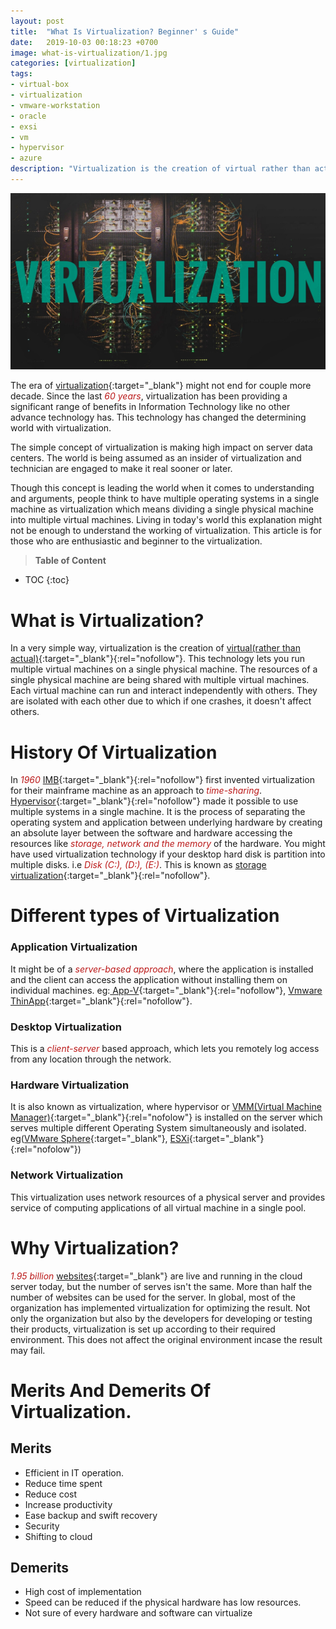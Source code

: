 ```yaml
---
layout: post
title:  "What Is Virtualization? Beginner' s Guide"
date:   2019-10-03 00:18:23 +0700
image: what-is-virtualization/1.jpg
categories: [virtualization]
tags: 
- virtual-box
- virtualization
- vmware-workstation
- oracle
- exsi
- vm
- hypervisor
- azure
description: "Virtualization is the creation of virtual rather than actual. This technology lets you run multiple virtual machines on a single physical machine. VMware, Oracle, etc."
---
```

![What is Virtualization? Beginner's Guide](/static/img/posts/what-is-virtualization/1.jpg)

The era of [virtualization](https://en.wikipedia.org/wiki/Virtualization){:target="_blank"} might not end for couple more decade. Since the last <span style="color:#bb1919" >*60 years*</span>, virtualization has been providing a significant range of benefits in Information Technology like no other advance technology has. This technology has changed the determining world with virtualization.

The simple concept of virtualization is making high impact on server data centers. The world is being assumed as an insider of virtualization and technician are engaged to make it real sooner or later.

Though this concept is leading the world when it comes to understanding and arguments, people think to have multiple operating systems in a single machine as virtualization which means dividing a single physical machine into multiple virtual machines. Living in today's world this explanation might not be enough to understand the working of virtualization. This article is for those who are enthusiastic and beginner to the virtualization.

> **Table of Content**

* TOC
{:toc}

# What is Virtualization?
In a very simple way, virtualization is the creation of [virtual(rather than actual)](https://en.wikipedia.org/wiki/Virtual){:target="_blank"}{:rel="nofollow"}. This technology lets you run multiple virtual machines on a single physical machine. The resources of a single physical machine are being shared with multiple virtual machines. Each virtual machine can run and interact independently with others. They are isolated with each other due to which if one crashes, it doesn't affect others.



# History Of Virtualization
In <span style="color:#bb1919" >*1960*</span> [IMB](https://www.ibm.com/){:target="_blank"}{:rel="nofollow"} first invented virtualization for their mainframe machine as an approach to <span style="color:#bb1919" >*time-sharing*</span>. [Hypervisor](https://www.ibm.com/cloud/learn/hypervisors){:target="_blank"}{:rel="nofollow"} made it possible to use multiple systems in a single machine. It is the process of separating the operating system and application between underlying hardware by creating an absolute layer between the software and hardware accessing the resources like <span style="color:#bb1919" >*storage, network and the memory*</span> of the hardware. You might have used virtualization technology if your desktop hard disk is partition into multiple disks. i.e <span style="color:#bb1919" >*Disk (C:), (D:), (E:)*</span>. This is known as [storage virtualization](https://en.wikipedia.org/wiki/Storage_virtualization){:target="_blank"}{:rel="nofollow"}.
# Different types of Virtualization
### Application Virtualization
It might be of a <span style="color:#bb1919" >*server-based approach*</span>, where the application is installed and the client can access the application without installing them on individual machines. eg:[ App-V](https://en.wikipedia.org/wiki/Microsoft_App-V){:target="_blank"}{:rel="nofollow"}, [Vmware ThinApp](https://www.vmware.com/latam/products/thinapp.html){:target="_blank"}{:rel="nofollow"}. 

### Desktop Virtualization
This is a <span style="color:#bb1919" >*client-server*</span> based approach, which lets you remotely log access from any location through the network.

### Hardware Virtualization
It is also known as virtualization, where hypervisor or [VMM(Virtual Machine Manager)](https://virt-manager.org/){:target="_blank"}{:rel="nofolow"} is installed on the server which serves multiple different Operating System simultaneously and isolated. eg([VMware Sphere](https://www.vmware.com/products/vsphere.html){:target="_blank"}, [ESXi](https://www.vmware.com/products/esxi-and-esx.html){:target="_blank"}{:rel="nofolow"})

###  Network Virtualization
This virtualization uses network resources of a physical server and provides service of computing applications of all virtual machine in a single pool.

# Why Virtualization?
<span style="color:#bb1919" >*1.95 billion*</span> [websites](https://stechalon.com/start-blogging-with-jekyll-github-pages){:target="_blank"} are live and running in the cloud server today, but the number of serves isn't the same. More than half the number of websites can be used for the server. In global, most of the organization has implemented virtualization for optimizing the result. Not only the organization but also by the developers for developing or testing their products, virtualization is set up according to their required environment. This does not affect the original environment incase the result may fail.

# Merits And Demerits Of Virtualization.
## Merits
- Efficient in IT operation.
- Reduce time spent
- Reduce cost
- Increase productivity
- Ease backup and swift recovery
- Security
- Shifting to cloud

## Demerits
- High cost of implementation
- Speed can be reduced if the physical hardware has low resources.
- Not sure of every hardware and software can virtualize